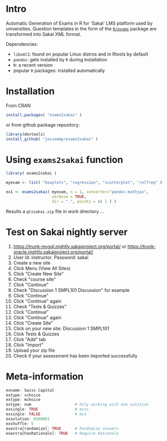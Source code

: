 # Intro

Automatic Generation of Exams in R for 'Sakai' LMS platform
used by universities. Question templates in
the form of the [`R/exams`](http://www.r-exams.org/) package are
transformed into Sakai XML format.

Dependencies:

  - `libxml2`: found on popular Linux distros and in Rtools by default
  - `pandoc`: gets installed by `R` during installation
  - `R`: a recent version
  - popular `R` packages: installed automatically

# Installation

From CRAN

``` r
install.packages( "exams2sakai" )
```

or from github package repository:

``` r
library(devtools)
install_github( "jesusmmp/exams2sakai" )
```

# Using `exams2sakai` function

```r
library( exams2sakai )

myexam <- list( "boxplots", "regression", "scatterplot", "relfreq" )

ex1 <- exams2sakai( myexam, n = 1, converter="pandoc-mathjax",
                    verbose = TRUE,
                    dir = ".", points = c( 1 ) )

```

Results a `qtisakai.zip` file in work directory ...

# Test on Sakai nightly server

1. https://trunk-mysql.nightly.sakaiproject.org/portal/ or https://trunk-oracle.nightly.sakaiproject.org/portal/
2. User Id: instructor. Password: sakai
3. Create a new site
4. Click Menu (View All Sites)
5. Click "Create New Site"
6. Check "course site"
7. Click "Continue"
8. Check "Discussion 1 SMPL101 Discussion" for example
9. Click "Continue"
10. Click "Continue" again
11. Check "Tests & Quizzes"
12. Click "Continue"
13. Click "Continue" again
14. Click "Create Site"
15. Click on your new site: Discussion 1 SMPL101
16. Click Tests & Quizzes
17. Click "Add" tab
18. Click "Import"
19. Upload your zip file
20. Check if your assessment has been imported successfully

# Meta-information

```r
exname: Swiss Capital
extype: schoice
extype: mchoice
extype: num                   # Only working with one solution
exsingle: TRUE                # mcss
exsingle: FALSE               # mca
exsolution: 0100001
exshuffle: 5
exextra[randomize]: TRUE      # Randomize answers
exextra[hasRationale]: TRUE   # Require Rationale
```

